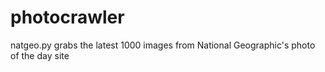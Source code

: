 # photocrawler

natgeo.py grabs the latest 1000 images from National Geographic's photo of the day site
